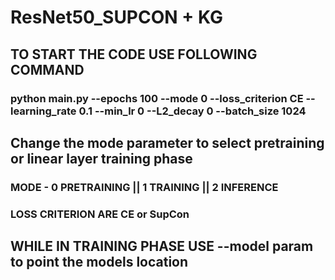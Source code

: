 # ResNet50_SUPCON + KG

## TO START THE CODE USE FOLLOWING COMMAND 

### python main.py --epochs 100 --mode 0 --loss_criterion CE --learning_rate 0.1 --min_lr 0 --L2_decay 0 --batch_size 1024

## Change the mode parameter to select pretraining or linear layer training phase

### MODE - 0 PRETRAINING || 1 TRAINING || 2 INFERENCE 

### LOSS CRITERION ARE CE or SupCon

## WHILE IN TRAINING PHASE USE --model param to point the models location 